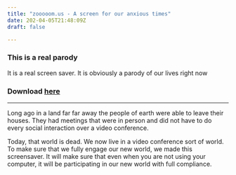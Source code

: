 ```yaml
---
title: "zooooom.us - A screen for our anxious times"
date: 202-04-05T21:48:09Z
draft: false

---
```


### This is a real parody 

It is a real screen saver. It is obviously a parody of our lives right now


### Download [here](builds/zooooom.0.001.zip) 

-----

Long ago in a land far far away the people of earth were able to leave their houses. They had meetings that were in person and did not have to do every social interaction over a video conference. 

Today, that world is dead. We now live in a video conference sort of world. To make sure that we fully engage our new world, we made this screensaver. It will make sure that even when you are not using your computer, it will be participating in our new world with full compliance. 




